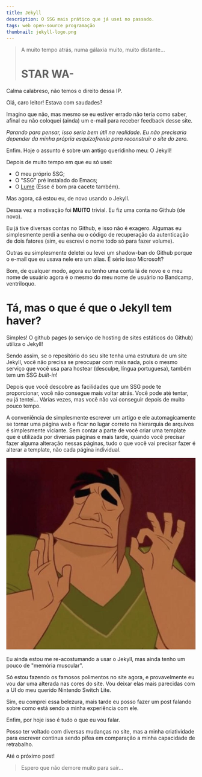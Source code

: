 ```yaml
---
title: Jekyll
description: O SSG mais prático que já usei no passado.
tags: web open-source programação
thumbnail: jekyll-logo.png
---
```


> A muito tempo atrás, numa gálaxia muito, muito distante...
> # STAR WA-

Calma calabreso, não temos o direito dessa IP.

Olá, caro leitor! Estava com saudades?

Imagino que não, mas mesmo se eu estiver errado não teria como saber, afinal eu
não coloquei (ainda) um e-mail para receber feedback desse site.

*Parando para pensar, isso seria bem útil na realidade. Eu não precisaria
depender da minha própria esquizofrenia para reconstruir o site do zero.*

Enfim. Hoje o assunto é sobre um antigo queridinho meu: O Jekyll!

Depois de muito tempo em que eu só usei:
- O meu próprio SSG;
- O "SSG" pré instalado do Emacs;
- O [Lume](https://lume.land/) (Esse é bom pra cacete também).

Mas agora, cá estou eu, de novo usando o Jekyll.

Dessa vez a motivação foi **MUITO** trivial. Eu fiz uma conta no Github (de
novo).

Eu já tive diversas contas no Github, e isso não é exagero. Algumas eu
simplesmente perdi a senha ou o código de recuperação da autenticação de dois
fatores (sim, eu escrevi o nome todo só para fazer volume).

Outras eu simplesmente deletei ou levei um shadow-ban do Github porque o e-mail
que eu usava nele era um alias. É sério isso Microsoft?

Bom, de qualquer modo, agora eu tenho uma conta lá de novo e o meu nome de
usuário agora é o mesmo do meu nome de usuário no Bandcamp, ventriloquo.

# Tá, mas o que é que o Jekyll tem haver?

Simples! O github pages (o serviço de hosting de sites estáticos do Github)
utiliza o Jekyll!

Sendo assim, se o repositório do seu site tenha uma estrutura de um site
Jekyll, você não precisa se preocupar com mais nada, pois o mesmo serviço que
você usa para hostear (desculpe, língua portuguesa), também tem um SSG
*built-in*!

Depois que você descobre as facilidades que um SSG pode te proporcionar, você
não consegue mais voltar atrás. Você pode até tentar, eu já tentei... Várias
vezes, mas você não vai conseguir depois de muito pouco tempo.

A conveniência de simplesmente escrever um artigo e ele automagicamente se
tornar uma página web e ficar no lugar correto na hierarquia de arquivos é
simplesmente viciante. Sem contar a parte de você criar uma template que é
utilizada por diversas páginas e mais tarde, quando você precisar fazer alguma
alteração nessas páginas, tudo o que você vai precisar fazer é alterar a
template, não cada página individual.

![patcha? é assim que se escreve?](/assets/img/patcha.jpg)

Eu ainda estou me re-acostumando a usar o Jekyll, mas ainda tenho um pouco de
"memória muscular".

Só estou fazendo os famosos polimentos no site agora, e provavelmente eu vou
dar uma alterada nas cores do site. Vou deixar elas mais parecidas com a UI do meu
querido Nintendo Switch Lite.

Sim, eu comprei essa belezura, mais tarde eu posso fazer um post falando sobre
como está sendo a minha experiência com ele.

Enfim, por hoje isso é tudo o que eu vou falar.

Posso ter voltado com diversas mudanças no site, mas a minha criatividade para
escrever continua sendo pífea em comparação a minha capacidade de retrabalho.

Até o próximo post!

> Espero que não demore muito para sair...
